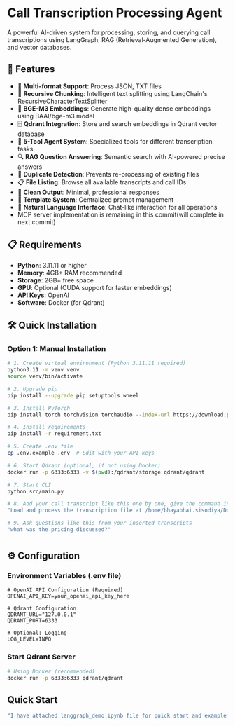 # Call Transcription Processing Agent

A powerful AI-driven system for processing, storing, and querying call transcriptions using LangGraph, RAG (Retrieval-Augmented Generation), and vector databases.

## 🚀 Features

- 🎯 **Multi-format Support**: Process JSON, TXT files
- 🔄 **Recursive Chunking**: Intelligent text splitting using LangChain's RecursiveCharacterTextSplitter
- 🧠 **BGE-M3 Embeddings**: Generate high-quality dense embeddings using BAAI/bge-m3 model
- 🗄️ **Qdrant Integration**: Store and search embeddings in Qdrant vector database
- 🤖 **5-Tool Agent System**: Specialized tools for different transcription tasks
- 🔍 **RAG Question Answering**: Semantic search with AI-powered precise answers
- 🚫 **Duplicate Detection**: Prevents re-processing of existing files
- 📋 **File Listing**: Browse all available transcripts and call IDs
- 🎨 **Clean Output**: Minimal, professional responses
- 📝 **Template System**: Centralized prompt management
- 💬 **Natural Language Interface**: Chat-like interaction for all operations
- MCP server implementation is remaining in this commit(will complete in next commit)

## 📋 Requirements

- **Python**: 3.11.11 or higher
- **Memory**: 4GB+ RAM recommended
- **Storage**: 2GB+ free space
- **GPU**: Optional (CUDA support for faster embeddings)
- **API Keys**: OpenAI
- **Software**: Docker (for Qdrant)

## 🛠️ Quick Installation

### Option 1: Manual Installation

```bash
# 1. Create virtual environment (Python 3.11.11 required)
python3.11 -m venv venv
source venv/bin/activate

# 2. Upgrade pip
pip install --upgrade pip setuptools wheel

# 3. Install PyTorch
pip install torch torchvision torchaudio --index-url https://download.pytorch.org/whl/cpu

# 4. Install requirements
pip install -r requirement.txt

# 5. Create .env file
cp .env.example .env  # Edit with your API keys

# 6. Start Qdrant (optional, if not using Docker)
docker run -p 6333:6333 -v $(pwd):/qdrant/storage qdrant/qdrant

# 7. Start CLI
python src/main.py

# 8. Add your call transcript like this one by one, give the command in CLI with absolute path
"Load and process the transcription file at /home/bhayabhai.sisodiya/Documents/retriever-chatbot/4_negotiation_call.txt"

# 9. Ask questions like this from your inserted transcripts
"what was the pricing discussed?"
```

#

## ⚙️ Configuration

### Environment Variables (.env file)

```env
# OpenAI API Configuration (Required)
OPENAI_API_KEY=your_openai_api_key_here

# Qdrant Configuration
QDRANT_URL="127.0.0.1"
QDRANT_PORT=6333

# Optional: Logging
LOG_LEVEL=INFO
```

### Start Qdrant Server

```bash
# Using Docker (recommended)
docker run -p 6333:6333 qdrant/qdrant
```

## Quick Start

```bash
"I have attached langgraph_demo.ipynb file for quick start and example input outputs, you can take reference from there. also you can run the demo_cli.py file to see the demo of the project after completing the installation and inserting your transcripts."
```






